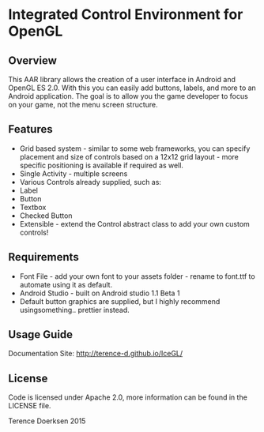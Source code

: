 Integrated Control Environment for OpenGL
=========================================

Overview
--------
This AAR library allows the creation of a user interface in Android and OpenGL ES 2.0.  With this you can easily add buttons, labels, and more to an Android application.  The goal is to allow you the game developer to focus on your game, not the menu screen structure.  

Features
--------
* Grid based system - similar to some web frameworks, you can specify placement and size of controls based on a 12x12 grid layout - more specific positioning is available if required as well.
* Single Activity - multiple screens
* Various Controls already supplied, such as:
 * Label
 * Button
 * Textbox
 * Checked Button
* Extensible - extend the Control abstract class to add your own custom controls!

Requirements
------------
* Font File - add your own font to your assets folder - rename to font.ttf to automate using it as default.
* Android Studio - built on Android studio 1.1 Beta 1
* Default button graphics are supplied, but I highly recommend usingsomething.. prettier instead.

Usage Guide
----------
Documentation Site: http://terence-d.github.io/IceGL/

License
-------
Code is licensed under Apache 2.0, more information can be found in the LICENSE file.

Terence Doerksen 2015
